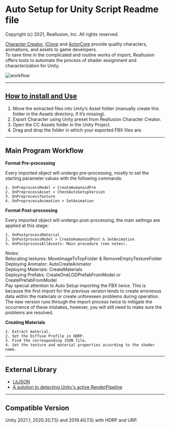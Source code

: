 # Auto Setup for Unity Script Readme file   

Copyright (c) 2021, Reallusion, Inc. All rights reserved.   

<a href="https://www.reallusion.com/character-creator/" target="_blank">Character Creator</a>, <a href="https://www.reallusion.com/iclone/default.html" target="_blank">iClone</a> and <a href="https://actorcore.reallusion.com/" target="_blank">ActorCore</a> provide quality characters, animations, and assets to game developers.  
To save time in the complicated and routine works of import, Reallusion offers tools to automate the process of shader assignment and characterization for Unity.      

![workflow](https://www.reallusion.com/character-creator/includes/images/unity-auto-setup/unity-auto-setup.png "Logo")

-------------------------------------------------
<a href="https://manual.reallusion.com/CC_and_IC_Auto_Setup_Plugin/ENU/CC_and_iC_Auto_Setup/1.0/03_for_Unity/Unity_Importing_Character_FBX_File.htm" target="_blank">How to install and Use</a>
-------------------------------------------------
1. Move the extracted files into Unity’s Asset folder (manually create this folder in the Assets directory, if it’s missing).
2. Export Character using Unity preset from Reallusion Character Creator.
3. Open the CC Assets folder in the Unity Project.
4. Drag and drop the folder in which your exported FBX files are.

----------------------
**Main Program Workflow**
----------------------
**Format Pre-processing**

Every imported object will undergo pre-processing, mostly to set the starting parameter values with the following commands:

    1. OnPreprocessModel > CreateHumanoidPre
    2. OnPreprocessAsset > CheckAutoSetupVersion
    3. OnPreprocessTexture
    4. OnPreprocessAnimation > SetAnimation

**Format Post-processing**

Every imported object will undergo post-processing, the main settings are applied at this stage:

    1. OnPostprocessMaterial
    2. OnPostprocessModel > CreateHumanoidPost & SetAnimation
    3. OnPostprocessAllAssets: Main procedure (see notes).

Notes:  
Relocating textures: MoveImageToTopFolder & RemoveEmptyTextureFolder  
Deploying Animator: AutoCreateAnimator  
Deploying Materials: CreateMaterials  
Deploying Prefabs: CreateOneLODPrefabFromModel or CreatePrefabFromModel  
Pay special attention to Auto Setup importing the FBX twice. This is because the first import for the previous version tends to create erroneous data within the materials or create unforeseen problems during operation. The new version runs through the import process twice to mitigate the occurrence of these mistakes, however, you will still need to make sure the problems are resolved.

**Creating Materials**

    1. Extract material.
    2. Set the Diffuse Profile in HDRP.
    3. Find the corresponding JSON file.
    4. Set the texture and material properties according to the shader name.

----------------------
**External Library**
----------------------
- <a href="https://github.com/LitJSON/litjson" target="_blank">LitJSON</a>        
- <a href="https://gitlab.com/-/snippets/2026367" target="_blank">A solution to detecting Unity's active RenderPipeline</a>

----------------------
**Compatible Version**
----------------------
Unity 2021.1, 2020.3(LTS) and 2019.4(LTS) with HDRP and URP.

